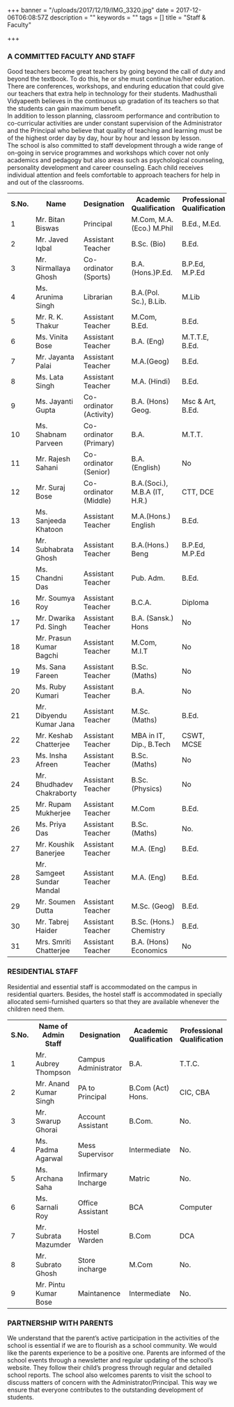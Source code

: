 +++
banner = "/uploads/2017/12/19/IMG_3320.jpg"
date = 2017-12-06T06:08:57Z
description = ""
keywords = ""
tags = []
title = "Staff & Faculty"

+++
### A COMMITTED FACULTY AND STAFF

Good teachers become great teachers by going beyond the call of duty and beyond the textbook. To do this, he or she must continue his/her education. There are conferences, workshops, and enduring education that could give our teachers that extra help in technology for their students. Madhusthali Vidyapeeth believes in the continuous up gradation of its teachers so that the students can gain maximum benefit. <br>
In addition to lesson planning, classroom performance and contribution to co-curricular activities are under constant supervision of the Administrator and the Principal who believe that quality of teaching and learning must be of the highest order day by day, hour by hour and lesson by lesson. <br>
The school is also committed to staff development through a wide range of on-going in service programmes and workshops which cover not only academics and pedagogy but also areas such as psychological counseling, personality development and career counseling. Each child receives individual attention and feels comfortable to approach teachers for help in and out of the classrooms.

<table class="fees-table"> <tr><th>S.No.</th><th>Name</th><th>Designation</th><th>Academic Qualification</th><th>Professional Qualification</th></tr> <tr><td>1</td><td>Mr. Bitan Biswas</td><td>Principal</td><td>M.Com, M.A. (Eco.) M.Phil</td><td>B.Ed., M.Ed.</td></tr> <tr><td>2</td><td>Mr. Javed Iqbal</td><td>Assistant Teacher</td><td>B.Sc. (Bio) </td><td>B.Ed.</td></tr><tr><td>3</td><td>Mr. Nirmallaya Ghosh</td><td>Co-ordinator (Sports)</td><td>B.A.(Hons.)P.Ed.</td><td>B.P.Ed, M.P.Ed</td></tr>  <tr><td>4</td><td>Ms. Arunima Singh</td><td>Librarian</td><td>B.A.(Pol. Sc.), B.Lib.</td><td>M.Lib</td></tr> <tr><td>5</td><td>Mr. R. K. Thakur</td><td>Assistant Teacher</td><td>M.Com, B.Ed.</td><td>B.Ed.</td></tr> <tr><td>6</td><td>Ms. Vinita Bose</td><td>Assistant Teacher</td><td>B.A. (Eng)</td><td>M.T.T.E, B.Ed.</td></tr> <tr><td>7</td><td>Mr. Jayanta Palai</td><td>Assistant Teacher</td><td>M.A.(Geog)</td><td>B.Ed.</td></tr> <tr><td>8</td><td>Ms. Lata Singh</td><td>Assistant Teacher</td><td>M.A. (Hindi)</td><td>B.Ed.</td></tr><tr><td>9</td><td>Ms. Jayanti Gupta</td><td>Co-ordinator (Activity)</td><td>B.A. (Hons) Geog.</td><td>Msc & Art, B.Ed.</td></tr> <tr><td>10</td><td>Ms. Shabnam Parveen</td><td>Co-ordinator (Primary)</td><td>B.A.</td><td>M.T.T.</td></tr> <tr><td>11</td><td>Mr. Rajesh Sahani</td><td>Co-ordinator (Senior)</td><td>B.A. (English)</td><td>No</td></tr> <tr><td>12</td><td>Mr. Suraj Bose</td><td>Co-ordinator (Middle)</td><td>B.A.(Soci.), M.B.A (IT, H.R.)</td><td>CTT, DCE</td></tr><tr><td>13</td><td>Ms. Sanjeeda Khatoon</td><td>Assistant Teacher</td><td>M.A.(Hons.) English</td><td>B.Ed.</td></tr> <tr><td>14</td><td>Mr. Subhabrata Ghosh</td><td>Assistant Teacher</td><td>B.A.(Hons.) Beng</td><td>B.P.Ed, M.P.Ed</td></tr><tr><td>15</td><td>Ms. Chandni Das</td><td>Assistant Teacher</td><td>Pub. Adm.</td><td>B.Ed.</td></tr><tr><td>16</td><td>Mr. Soumya Roy</td><td>Assistant Teacher</td><td>B.C.A.</td><td>Diploma</td></tr><tr><td>17</td><td>Mr. Dwarika Pd. Singh</td><td>Assistant Teacher</td><td>B.A. (Sansk.) Hons</td><td>No</td></tr><tr><td>18</td><td>Mr. Prasun Kumar Bagchi</td><td>Assistant Teacher</td><td>M.Com, M.I.T</td><td>No</td></tr><tr><td>19</td><td>Ms. Sana Fareen</td><td>Assistant Teacher</td><td>B.Sc. (Maths)</td><td>No</td></tr><tr><td>20</td><td>Ms. Ruby Kumari</td><td>Assistant Teacher</td><td>B.A.</td><td>No</td></tr><tr><td>21</td><td>Mr. Dibyendu Kumar Jana</td><td>Assistant Teacher</td><td>M.Sc. (Maths)</td><td>B.Ed.</td></tr><tr><td>22</td><td>Mr. Keshab Chatterjee</td><td>Assistant Teacher</td><td>MBA in IT, Dip., B.Tech</td><td>CSWT, MCSE</td></tr><tr><td>23</td><td>Ms. Insha Afreen</td><td>Assistant Teacher</td><td>B.Sc. (Maths)</td><td>No</td></tr><tr><td>24</td><td>Mr. Bhudhadev Chakraborty</td><td>Assistant Teacher</td><td>B.Sc. (Physics)</td><td>No</td></tr><tr><td>25</td><td>Mr. Rupam Mukherjee</td><td>Assistant Teacher</td><td>M.Com</td><td>B.Ed.</td></tr><tr><td>26</td><td>Ms. Priya Das</td><td>Assistant Teacher</td><td>B.Sc. (Maths)</td><td>No.</td></tr><tr><td>27</td><td>Mr. Koushik Banerjee</td><td>Assistant Teacher</td><td>M.A. (Eng)</td><td>B.Ed.</td></tr><tr><td>28</td><td>Mr. Samgeet Sundar Mandal</td><td>Assistant Teacher</td><td>M.A. (Eng)</td><td>B.Ed.</td></tr><tr><td>29</td><td>Mr. Soumen Dutta</td><td>Assistant Teacher</td><td>M.Sc. (Geog)</td><td>B.Ed.</td></tr><tr><td>30</td><td>Mr. Tabrej Haider</td><td>Assistant Teacher</td><td>B.Sc. (Hons.) Chemistry</td><td>B.Ed.</td></tr><tr><td>31</td><td>Mrs. Smriti Chatterjee</td><td>Assistant Teacher</td><td>B.A. (Hons) Economics</td><td>No</td></tr></table>

### RESIDENTIAL STAFF

Residential and essential staff is accommodated on the campus in residential quarters. Besides, the hostel staff is accommodated in specially allocated semi-furnished quarters so that they are available whenever the children need them.

<table class="fees-table"> <tr><th>S.No.</th><th>Name of Admin Staff</th><th>Designation</th><th>Academic Qualification</th><th>Professional Qualification</th></tr> <tr><td>1</td><td>Mr. Aubrey Thompson</td><td>Campus Administrator</td><td>B.A.</td><td>T.T.C.</td></tr><tr><td>2</td><td>Mr. Anand Kumar Singh</td><td>PA to Principal</td><td>B.Com (Act) Hons.</td><td>CIC, CBA</td></tr><tr><td>3</td><td>Mr. Swarup Ghorai</td><td>Account Assistant</td><td>B.Com.</td><td>No.</td></tr><tr><td>4</td><td>Ms. Padma Agarwal</td><td>Mess Supervisor</td><td>Intermediate</td><td>No.</td></tr><tr><td>5</td><td>Ms. Archana Saha</td><td>Infirmary Incharge</td><td>Matric</td><td>No.</td></tr><tr><td>6</td><td>Ms. Sarnali Roy</td><td>Office Assistant</td><td>BCA</td><td>Computer</td></tr><tr><td>7</td><td>Mr. Subrata Mazumder</td><td>Hostel Warden</td><td>B.Com</td><td>DCA</td></tr><tr><td>8</td><td>Mr. Subrato Ghosh</td><td>Store incharge</td><td>M.Com</td><td>No.</td></tr><tr><td>9</td><td>Mr. Pintu Kumar Bose</td><td>Maintanence</td><td>Intermediate</td><td>No.</td></tr></table>

### PARTNERSHIP WITH PARENTS

We understand that the parent’s active participation in the activities of the school is essential if we are to flourish as a school community. We would like the parents experience to be a positive one. Parents are informed of the school events through a newsletter and regular updating of the school’s website. They follow their child’s progress through regular and detailed school reports. The school also welcomes parents to visit the school to discuss matters of concern with the Administrator/Principal. This way we ensure that everyone contributes to the outstanding development of students.